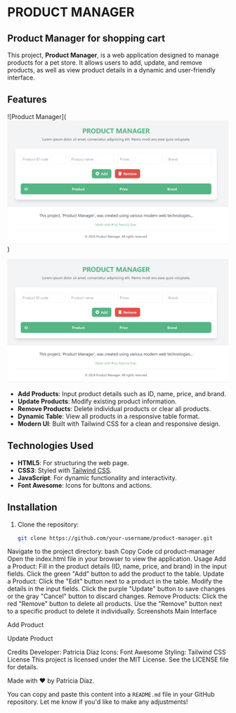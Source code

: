 # PRODUCT MANAGER 
## Product Manager for shopping cart

This project, **Product Manager**, is a web application designed to manage products for a pet store. It allows users to add, update, and remove products, as well as view product details in a dynamic and user-friendly interface.

## Features
![Product Manager](![Product manager](image-1.png))

![alt text](image-2.png)

- **Add Products**: Input product details such as ID, name, price, and brand.
- **Update Products**: Modify existing product information.
- **Remove Products**: Delete individual products or clear all products.
- **Dynamic Table**: View all products in a responsive table format.
- **Modern UI**: Built with Tailwind CSS for a clean and responsive design.

## Technologies Used

- **HTML5**: For structuring the web page.
- **CSS3**: Styled with [Tailwind CSS](https://tailwindcss.com/).
- **JavaScript**: For dynamic functionality and interactivity.
- **Font Awesome**: Icons for buttons and actions.

## Installation

1. Clone the repository:
   ```bash
   git clone https://github.com/your-username/product-manager.git
Navigate to the project directory:
bash
Copy Code
cd product-manager
Open the index.html file in your browser to view the application.
Usage
Add a Product:
Fill in the product details (ID, name, price, and brand) in the input fields.
Click the green "Add" button to add the product to the table.
Update a Product:
Click the "Edit" button next to a product in the table.
Modify the details in the input fields.
Click the purple "Update" button to save changes or the gray "Cancel" button to discard changes.
Remove Products:
Click the red "Remove" button to delete all products.
Use the "Remove" button next to a specific product to delete it individually.
Screenshots
Main Interface


Add Product


Update Product


Credits
Developer: Patricia Díaz
Icons: Font Awesome
Styling: Tailwind CSS
License
This project is licensed under the MIT License. See the LICENSE file for details.

Made with ♥ by Patricia Díaz.


You can copy and paste this content into a `README.md` file in your GitHub repository. Let me know if you'd like to make any adjustments!